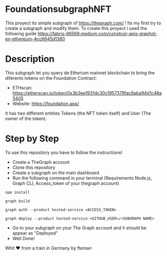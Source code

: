 # FoundationsubgraphNFT
This proyect its simple subgraph of https://thegraph.com/ ! Its my first try to create a subgraph and modify them. 
To create this proyect i used the following guide https://fabris-86569.medium.com/construir-apis-graphql-en-ethereum-4cc6645d1360

# Description
This subgraph let you query de Etherium mainnet blockchain to bring the diferents tokens on the Foundation Contract:
- ETHscan: https://etherscan.io/token/0x3b3ee1931dc30c1957379fac9aba94d1c48a5405
- Website: https://foundation.app/ 

It has two different entities Tokens (the NFT token itself) and User (The owner of the token).

# Step by Step
To use this repository you have to follow the instructions!
- Create a TheGraph account
- Clone this repository
- Create a subgraph on the main dashboard
- Run the following command in your terminal (Requirements Node.js, Graph CLI, Access_token of your thegraph account)

```
npm install

graph build 

graph auth --product hosted-service <ACCESS_TOKEN>

graph deploy --product hosted-service <GITHUB_USER>/<SUBGRAPH NAME>
```
- Go to your subgraph on your The Graph account and it should be appear as "Deployed"
- Well Done!


Whit ❤️ from a train in Germany by ftemari
